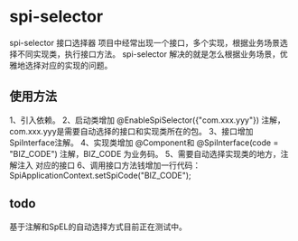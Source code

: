 # spi-selector
spi-selector 接口选择器
项目中经常出现一个接口，多个实现，根据业务场景选择不同实现类，执行接口方法。
spi-selector 解决的就是怎么根据业务场景，优雅地选择对应的实现的问题。

## 使用方法
1、引入依赖。
2、启动类增加 @EnableSpiSelector({"com.xxx.yyy"}) 注解，com.xxx.yyy是需要自动选择的接口和实现类所在的包。
3、接口增加 SpiInterface注解。
4、实现类增加 @Component和 @SpiInterface(code = "BIZ_CODE") 注解，BIZ_CODE 为业务码。
5、需要自动选择实现类的地方，注解注入 对应的接口
6、调用接口方法钱增加一行代码：SpiApplicationContext.setSpiCode("BIZ_CODE");

## todo
基于注解和SpEL的自动选择方式目前正在测试中。
